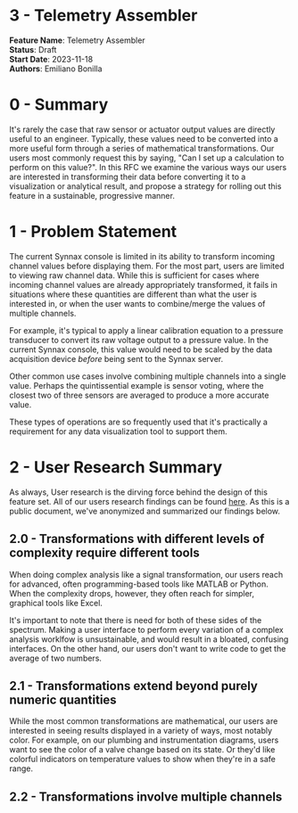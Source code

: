 # 3 - Telemetry Assembler

**Feature Name**: Telemetry Assembler <br />
**Status**: Draft <br />
**Start Date**: 2023-11-18 <br />
**Authors**: Emiliano Bonilla <br />

# 0 - Summary

It's rarely the case that raw sensor or actuator output values are directly useful to
an engineer. Typically, these values need to be converted into a more useful form
through a series of mathematical transformations. Our users most commonly request this
by saying, "Can I set up a calculation to perform on this value?". In this RFC we examine
the various ways our users are interested in transforming their data before converting
it to a visualization or analytical result, and propose a strategy for rolling out this
feature in a sustainable, progressive manner.

# 1 - Problem Statement

The current Synnax console is limited in its ability to transform incoming channel 
values before displaying them. For the most part, users are limited to viewing raw 
channel data. While this is sufficient for cases where incoming channel values are already appropriately transformed, it fails in situations where these quantities are different 
than what the user is interested in, or when the user wants to combine/merge the values of multiple channels.

For example, it's typical to apply a linear calibration equation to a pressure transducer to 
convert its raw voltage output to a pressure value. In the current Synnax console, this value 
would need to be scaled by the data acquisition device *before* being sent to the Synnax server.

Other common use cases involve combining multiple channels into a single value. Perhaps
the quintissential example is sensor voting, where the closest two of three sensors are
averaged to produce a more accurate value. 

These types of operations are so frequently used that it's practically a requirement
for any data visualization tool to support them.

# 2 - User Research Summary

As always, User research is the dirving force behind the design of this feature set. All
of our users research findings can be found [here](https://drive.google.com/drive/u/0/folders/13Vc-G5CNzCwhxx9vNsHJLECK9Mrqz0if).
As this is a public document, we've anonymized and summarized our findings below.

## 2.0 - Transformations with different levels of complexity require different tools

When doing complex analysis like a signal transformation, our users reach for advanced,
often programming-based tools like MATLAB or Python. When the complexity drops, however,
they often reach for simpler, graphical tools like Excel.

It's important to note that there is need for both of these sides of the spectrum. Making
a user interface to perform every variation of a complex analysis worklfow is unsustainable,
and would result in a bloated, confusing interfaces. On the other hand, our users don't
want to write code to get the average of two numbers.

## 2.1 - Transformations extend beyond purely numeric quantities

While the most common transformations are mathematical, our users are interested in 
seeing results displayed in a variety of ways, most notably color. For example, on our
plumbing and instrumentation diagrams, users want to see the color of a valve change
based on its state. Or they'd like colorful indicators on temperature values to show
when they're in a safe range.

## 2.2 - Transformations involve multiple channels
